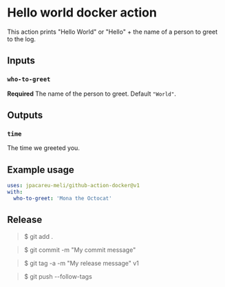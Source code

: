 # Hello world docker action

This action prints "Hello World" or "Hello" + the name of a person to greet to the log.

## Inputs

### `who-to-greet`

**Required** The name of the person to greet. Default `"World"`.

## Outputs

### `time`

The time we greeted you.

## Example usage
```yml
uses: jpacareu-meli/github-action-docker@v1
with:
  who-to-greet: 'Mona the Octocat'
```

## Release
  > $ git add .

  > $ git commit -m "My commit message"

  > $ git tag -a -m "My release message" v1

  > $ git push --follow-tags